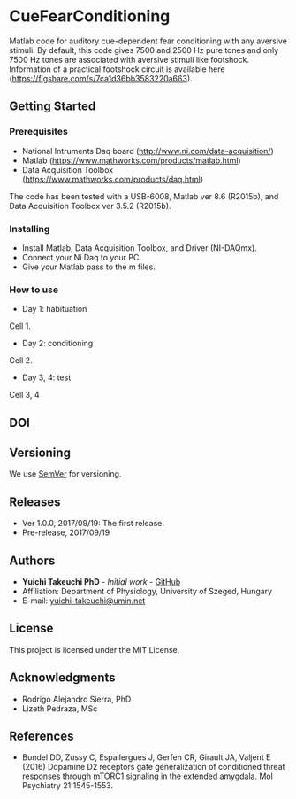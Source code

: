 # CueFearConditioning
Matlab code for auditory cue-dependent fear conditioning with any aversive stimuli. By default, this code gives 7500 and 2500 Hz pure tones and only 7500 Hz tones are associated with aversive stimuli like footshock. Information of a practical footshock circuit is available here (https://figshare.com/s/7ca1d36bb3583220a663).

## Getting Started

### Prerequisites
* National Intruments Daq board (http://www.ni.com/data-acquisition/)
* Matlab (https://www.mathworks.com/products/matlab.html)
* Data Acquisition Toolbox (https://www.mathworks.com/products/daq.html)

The code has been tested with a USB-6008, Matlab ver 8.6 (R2015b), and Data Acquisition Toolbox ver 3.5.2 (R2015b).

### Installing
* Install Matlab, Data Acquisition Toolbox, and Driver (NI-DAQmx).
* Connect your Ni Daq to your PC.
* Give your Matlab pass to the m files.

### How to use
* Day 1: habituation

Cell 1.

* Day 2: conditioning

Cell 2.

* Day 3, 4: test

Cell 3, 4

## DOI


## Versioning
We use [SemVer](http://semver.org/) for versioning.

## Releases
* Ver 1.0.0, 2017/09/19: The first release.
* Pre-release, 2017/09/19

## Authors
* **Yuichi Takeuchi PhD** - *Initial work* - [GitHub](https://github.com/yuichi-takeuchi)
* Affiliation: Department of Physiology, University of Szeged, Hungary
* E-mail: yuichi-takeuchi@umin.net

## License
This project is licensed under the MIT License.

## Acknowledgments
* Rodrigo Alejandro Sierra, PhD
* Lizeth Pedraza, MSc

## References
* Bundel DD, Zussy C, Espallergues J, Gerfen CR, Girault JA, Valjent E (2016) Dopamine D2 receptors gate generalization of conditioned threat responses through mTORC1 signaling in the extended amygdala. Mol Psychiatry 21:1545-1553.


